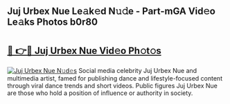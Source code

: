 ## Juj Urbex Nue Le𝚊k𝚎d N𝚞𝚍e - Part-mGA Vid𝚎o Le𝚊ks Photos b0r80

# <h2><a href="http://fb1m7nl.evod.top/?m=Juj+Urbex+Nue">🔗 👉🔴 Juj Urbex Nue Vid𝚎o Ph𝚘t𝚘s</a></h2>

[![Juj Urbex Nue N𝚞d𝚎s](https://i.imgur.com/8V9OHl7.gif)](http://fb1m7nl.evod.top/?m=Juj+Urbex+Nue)
Social media celebrity Juj Urbex Nue and multimedia artist, famed for publishing dance and lifestyle-focused content through viral dance trends and short videos. Public figures Juj Urbex Nue are those who hold a position of influence or authority in society. 
